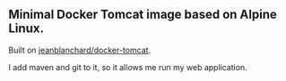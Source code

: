 ## Minimal Docker Tomcat image based on Alpine Linux.

Built on [jeanblanchard/docker-tomcat](https://github.com/jeanblanchard/docker-tomcat).

I add maven and git to it, so it allows me run my web application.

